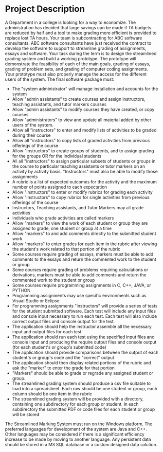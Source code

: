 Project Description
===================
A Department in a college is looking for a way to economize. The administration
has decided that large savings can be made if TA budgets are reduced by half and
a tool to make grading more efficient is provided to replace lost TA hours. 
Your team is subcontracting for ABC software consultants. ABC software
consultants have just received the contract to develop the software to
support to streamline grading of assignments, essays and software. Your task
during the term is to design the streamlined grading system and build a working
prototype. The prototype will demonstrate the feasibility of each of the main
goals, grading of essays, grading of problem sets, and grading of computer
coding assignments. Your prototype must also properly manage the access for the
different users of the system. The final software package must:
- The "system administrator" will manage installation and accounts for the system
- Allow "admin assistants" to create courses and assign instructors,
  teaching assistants, and tutor markers courses
- Allow "admin assistants" to modify courses they have created, or copy courses
- Allow "administrators" to view and update all material added by other users of
  the system.
- Allow all "instructors" to enter and modify lists of activities to be graded
  during their course
- Allow all "instructors" to copy lists of graded activities from previous
  offerings of the course
- Allow "instructors" to create groups of students, and to assign grading for
  the groups OR for the individual students
- All all "instructors" to assign particular subsets of students or groups in
  the course to particular teaching assistants or tutor markers on an activity
  by activity basis. "Instructors" must also be able to modify those assignments
- A rubric is a list of expected outcomes for the activity and the maximum number
  of points assigned to each expectation
- Allow "instructors" to enter or modify rubrics for grading each activity
- Allow "instructors" to copy rubrics for single activities from previous
  offerings of the course
- Instructors, Teaching assistants, and Tutor Markers may all grade activities
- Individuals who grade activities are called markers
- Allow "markers" to view the work of each student or group they are assigned
  to grade, one student or group at a time
- Allow "markers" to and add comments directly to the submitted student work
- Allow "markers" to enter grades for each item in the rubric after viewing the
  student's work related to that portion of the rubric
- Some courses require grading of essays, markers must be able to add comments
  to the essays and return the commented work to the student or group
- Some courses require grading of problems requiring calculations or derivations,
  markers must be able to add comments and return the commented work to the
  student or group
- Some courses require programming assignments in C, C++, JAVA, or PYTHON
- Programming assignments may use specific environments such as Visual Studio
  or Eclipse
- For programming assignments "instructors" will provide a series of tests for
  the student submitted software. Each test will include any input files and
  console input necessary to run each test. Each test will also include correct
  output files and console output for the test.
- The application should help the instructor assemble all the necessary input
  and output files for each test
- The application should run each test using the specified input files and
  console input and producing the require output files and console output
  (for each student's or group's submitted code)
- The application should provide comparisons between the output of each
  student's or group's code and the "correct" output
- The application should then display related portions of the rubric and ask
  the "marker" to enter the grade for that portion
- "Markers" should be able to grade or regrade any assigned student or group.
- The streamlined grading system should produce a csv file suitable to load into
  a spreadsheet. Each row should be one student or group, each column should be
  one item in the rubric
- The streamlined grading system will be provided with a directory, containing
  one subdirectory for each group or student. In each subdirectory the submitted
  PDF or code files for each student or group will be stored

The Streamlined Marking System must run on the Windows platform, The preferred
languages for development of the system are Java and C++. Other languages may be
considered if there is a significant efficiency increase to be made by moving to
another language. Any persistent data should be stored in a MS SQL database or a
custom designed data solution.
